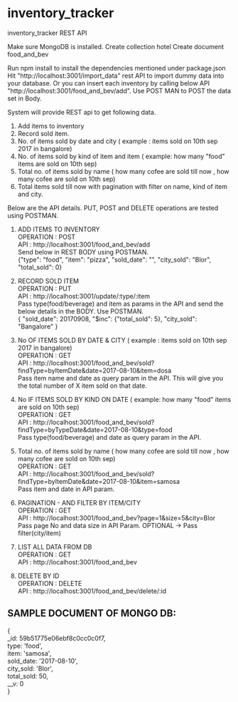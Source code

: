 # inventory_tracker
inventory_tracker REST API

Make sure MongoDB is installed.
Create collection hotel
Create document food_and_bev

Run npm install to install the dependencies mentioned under package.json
Hit "http://localhost:3001/import_data" rest API to import dummy data into your database. Or you can insert each inventory by calling below API
"http://localhost:3001/food_and_bev/add". Use POST MAN to POST the data set in Body.

System will provide REST api to get following data.
1. Add items to inventory
2. Record sold item.
3. No. of items sold by date and city ( example : items sold on 10th sep 2017 in bangalore)
4. No. of items sold by kind of item and item ( example: how many "food" items are sold on 10th sep)
5. Total no. of items sold by name ( how many cofee are sold till now , how many cofee are sold on 10th sep)
6. Total items sold till now with pagination with filter on name, kind of item and city.


Below are the API details. PUT, POST and DELETE operations are tested using POSTMAN.

1) ADD ITEMS TO INVENTORY                                                                                               
OPERATION : POST                                                                                                    
API       : http://localhost:3001/food_and_bev/add                                                                              
Send below in REST BODY using POSTMAN.                                                                                
{"type": "food", "item": "pizza", "sold_date": "", "city_sold": "Blor", "total_sold": 0}                                    

2) RECORD SOLD ITEM                                                                                                           
OPERATION : PUT                                                                                                       
API       : http://localhost:3001/update/:type/:item                                                                      
Pass type(food/beverage) and item as params in the API and send the below details in the BODY. Use POSTMAN.                       
{ "sold_date": 20170908, "$inc": {"total_sold": 5}, "city_sold": "Bangalore" }                                        

3) No OF ITEMS SOLD BY DATE & CITY ( example : items sold on 10th sep 2017 in bangalore)                                
OPERATION : GET                                                                                       
API       : http://localhost:3001/food_and_bev/sold?findType=byItemDate&date=2017-08-10&item=dosa                           
Pass item name and date as query param in the API. This will give you the total number of X item sold on that date.         

4) No IF ITEMS SOLD BY KIND ON DATE ( example: how many "food" items are sold on 10th sep)                            
OPERATION : GET                                                                                                 
API       : http://localhost:3001/food_and_bev/sold?findType=byTypeDate&date=2017-08-10&type=food                               
Pass type(food/beverage) and date as query param in the API.                                                                

5) Total no. of items sold by name ( how many cofee are sold till now , how many cofee are sold on 10th sep)                    
OPERATION : GET                                                                                                   
API       : http://localhost:3001/food_and_bev/sold?findType=byItemDate&date=2017-08-10&item=samosa                           
Pass item and date in API param.                                                                                        

6) PAGINATION - AND FILTER BY ITEM/CITY                                                                                     
OPERATION : GET                                                                                                         
API       : http://localhost:3001/food_and_bev?page=1&size=5&city=Blor                                                      
Pass page No and data size in API Param. OPTIONAL -> Pass filter(city/item)                                                   

7) LIST ALL DATA FROM DB                                                                                                      
OPERATION : GET                                                                                                               
API       : http://localhost:3001/food_and_bev                                                                                  

8) DELETE BY ID                                                                                                                 
OPERATION : DELETE                                                                                                        
API       : http://localhost:3001/food_and_bev/delete/:id                                                                       

SAMPLE DOCUMENT OF MONGO DB:
---------------------------
{                                                                                                                                 
   _id: 59b51775e06ebf8c0cc0c0f7,                                                                                                   
  type: 'food',                                                                                                                     
  item: 'samosa',                                                                                                                     
  sold_date: '2017-08-10',                                                                                                          
  city_sold: 'Blor',                                                                                                                  
  total_sold: 50,                                                                                                                     
  __v: 0                                                                                                                                  
}
